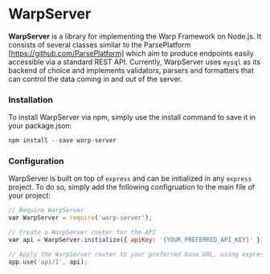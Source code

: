 WarpServer
==========

__WarpServer__ is a library for implementing the Warp Framework on Node.js. It consists of several classes similar to the ParsePlatform [https://github.com/ParsePlatform] which aim to produce endpoints easily accessible via a standard REST API. Currently, WarpServer uses `mysql` as its backend of choice and implements validators, parsers and formatters that can control the data coming in and out of the server.

### Installation

To install WarpServer via npm, simply use the install command to save it in your package.json:

```javascript
npm install --save warp-server
```

### Configuration

WarpServer is built on top of `express` and can be initialized in any `express` project. To do so, simply add the following configruation to the main file of your project:

```javascript
// Require WarpServer
var WarpServer = require('warp-server');

// Create a WarpServer router for the API
var api = WarpServer.initialize({ apiKey: '{YOUR_PREFERRED_API_KEY}' });

// Apply the WarpServer router to your preferred base URL, using express' app.use() method
app.use('api/1', api);
```